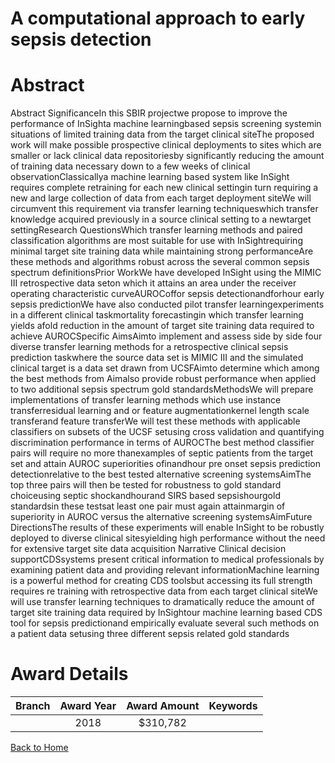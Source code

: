 
A computational approach to early sepsis detection
==================================================

# Abstract


Abstract
SignificanceIn this SBIR projectwe propose to improve the performance of InSighta machine learningbased sepsis screening systemin situations of limited training data from the target clinical siteThe proposed
work will make possible prospective clinical deployments to sites which are smaller or lack clinical data
repositoriesby significantly reducing the amount of training data necessary down to a few weeks of clinical
observationClassicallya machine learning based system like InSight requires complete retraining for each
new clinical settingin turn requiring a new and large collection of data from each target deployment siteWe
will circumvent this requirement via transfer learning techniqueswhich transfer knowledge acquired previously
in a source clinical setting to a newtarget settingResearch QuestionsWhich transfer learning methods and
paired classification algorithms are most suitable for use with InSightrequiring minimal target site training data
while maintaining strong performanceAre these methods and algorithms robust across the several common
sepsis spectrum definitionsPrior WorkWe have developed InSight using the MIMIC III retrospective data
seton which it attains an area under the receiver operating characteristic curveAUROCoffor sepsis
detectionandforhour early sepsis predictionWe have also conducted pilot transfer learningexperiments in a different clinical taskmortality forecastingin which transfer learning yields afold
reduction in the amount of target site training data required to achieve AUROCSpecific AimsAimto implement and assess side by side four diverse transfer learning methods for a retrospective clinical sepsis
prediction taskwhere the source data set is MIMIC III and the simulated clinical target is a data set drawn
from UCSFAimto determine which among the best methods from Aimalso provide robust performance
when applied to two additional sepsis spectrum gold standardsMethodsWe will prepare implementations of
transfer learning methods which use instance transferresidual learning and or feature augmentationkernel
length scale transferand feature transferWe will test these methods with applicable classifiers on subsets of
the UCSF setusing cross validation and quantifying discrimination performance in terms of AUROCThe best
method classifier pairs will require no more thanexamples of septic patients from the target set and attain
AUROC superiorities ofinandhour pre onset sepsis prediction detectionrelative to the best tested
alternative screening systemsAimThe top three pairs will then be tested for robustness to gold standard
choiceusing septic shockandhourand SIRS based sepsishourgold standardsin these testsat
least one pair must again attainmargin of superiority in AUROC versus the alternative screening systemsAimFuture DirectionsThe results of these experiments will enable InSight to be robustly deployed to
diverse clinical sitesyielding high performance without the need for extensive target site data acquisition Narrative
Clinical decision supportCDSsystems present critical information to medical professionals by examining
patient data and providing relevant informationMachine learning is a powerful method for creating CDS toolsbut accessing its full strength requires re training with retrospective data from each target clinical siteWe will
use transfer learning techniques to dramatically reduce the amount of target site training data required by
InSightour machine learning based CDS tool for sepsis predictionand empirically evaluate several such
methods on a patient data setusing three different sepsis related gold standards  

# Award Details

|Branch|Award Year|Award Amount|Keywords|
| :---: | :---: | :---: | :---: |
||2018|$310,782||
  
  


[Back to Home](https://github.com/chrischow/dod_sbir_awards/JH/#2484)